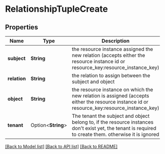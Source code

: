 # RelationshipTupleCreate

## Properties

Name | Type | Description | Notes
------------ | ------------- | ------------- | -------------
**subject** | **String** | the resource instance assigned the new relation (accepts either the resource instance id or resource_key:resource_instance_key) | 
**relation** | **String** | the relation to assign between the subject and object | 
**object** | **String** | the resource instance on which the new relation is assigned (accepts either the resource instance id or resource_key:resource_instance_key) | 
**tenant** | Option<**String**> | The tenant the subject and object belong to, if the resource instances don't exist yet, the tenant is required to create them. otherwise it is ignored | [optional]

[[Back to Model list]](../README.md#documentation-for-models) [[Back to API list]](../README.md#documentation-for-api-endpoints) [[Back to README]](../README.md)


